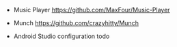 * Music Player
https://github.com/MaxFour/Music-Player


* Munch
https://github.com/crazyhitty/Munch

* Android Studio configuration
todo
